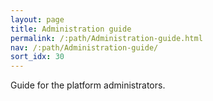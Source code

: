 ```yaml
---
layout: page
title: Administration guide
permalink: /:path/Administration-guide.html
nav: /:path/Administration-guide/
sort_idx: 30
---
```


Guide for the platform administrators.